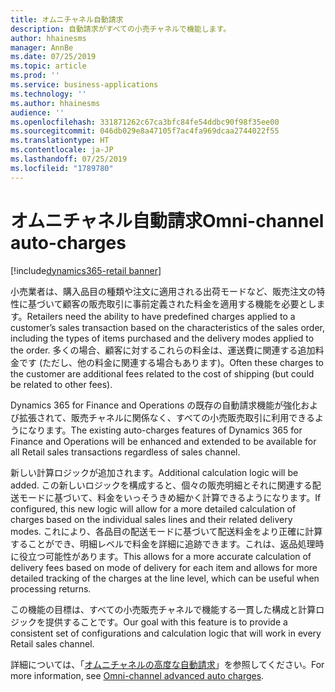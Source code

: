 ```yaml
---
title: オムニチャネル自動請求
description: 自動請求がすべての小売チャネルで機能します。
author: hhainesms
manager: AnnBe
ms.date: 07/25/2019
ms.topic: article
ms.prod: ''
ms.service: business-applications
ms.technology: ''
ms.author: hhainesms
audience: ''
ms.openlocfilehash: 331871262c67ca3bfc84fe54ddbc90f98f35ee00
ms.sourcegitcommit: 046db029e8a47105f7ac4fa969dcaa2744022f55
ms.translationtype: HT
ms.contentlocale: ja-JP
ms.lasthandoff: 07/25/2019
ms.locfileid: "1789780"
---
```

# <a name="omni-channel-auto-charges"></a><span data-ttu-id="d9191-103">オムニチャネル自動請求</span><span class="sxs-lookup"><span data-stu-id="d9191-103">Omni-channel auto-charges</span></span>

[!include[dynamics365-retail banner](../includes/dynamics365-retail.md)]

<span data-ttu-id="d9191-104">小売業者は、購入品目の種類や注文に適用される出荷モードなど、販売注文の特性に基づいて顧客の販売取引に事前定義された料金を適用する機能を必要とします。</span><span class="sxs-lookup"><span data-stu-id="d9191-104">Retailers need the ability to have predefined charges applied to a customer’s sales transaction based on the characteristics of the sales order, including the types of items purchased and the delivery modes applied to the order.</span></span> <span data-ttu-id="d9191-105">多くの場合、顧客に対するこれらの料金は、運送費に関連する追加料金です (ただし、他の料金に関連する場合もあります)。</span><span class="sxs-lookup"><span data-stu-id="d9191-105">Often these charges to the customer are additional fees related to the cost of shipping (but could be related to other fees).</span></span>

<span data-ttu-id="d9191-106">Dynamics 365 for Finance and Operations の既存の自動請求機能が強化および拡張されて、販売チャネルに関係なく、すべての小売販売取引に利用できるようになります。</span><span class="sxs-lookup"><span data-stu-id="d9191-106">The existing auto-charges features of Dynamics 365 for Finance and Operations will be enhanced and extended to be available for all Retail sales transactions regardless of sales channel.</span></span>

<span data-ttu-id="d9191-107">新しい計算ロジックが追加されます。</span><span class="sxs-lookup"><span data-stu-id="d9191-107">Additional calculation logic will be added.</span></span> <span data-ttu-id="d9191-108">この新しいロジックを構成すると、個々の販売明細とそれに関連する配送モードに基づいて、料金をいっそうきめ細かく計算できるようになります。</span><span class="sxs-lookup"><span data-stu-id="d9191-108">If configured, this new logic will allow for a more detailed calculation of charges based on the individual sales lines and their related delivery modes.</span></span>  <span data-ttu-id="d9191-109">これにより、各品目の配送モードに基づいて配送料金をより正確に計算することができ、明細レベルで料金を詳細に追跡できます。これは、返品処理時に役立つ可能性があります。</span><span class="sxs-lookup"><span data-stu-id="d9191-109">This allows for a more accurate calculation of delivery fees based on mode of delivery for each item and allows for more detailed tracking of the charges at the line level, which can be useful when processing returns.</span></span>

<span data-ttu-id="d9191-110">この機能の目標は、すべての小売販売チャネルで機能する一貫した構成と計算ロジックを提供することです。</span><span class="sxs-lookup"><span data-stu-id="d9191-110">Our goal with this feature is to provide a consistent set of configurations and calculation logic that will work in every Retail sales channel.</span></span>

<span data-ttu-id="d9191-111">詳細については、「[オムニチャネルの高度な自動請求](https://docs.microsoft.com/en-us/dynamics365/unified-operations/retail/omni-auto-charges)」を参照してください。</span><span class="sxs-lookup"><span data-stu-id="d9191-111">For more information, see [Omni-channel advanced auto charges](https://docs.microsoft.com/en-us/dynamics365/unified-operations/retail/omni-auto-charges).</span></span>
